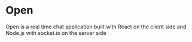 # Open
Open is a real time chat application built with React on the client side and Node.js with socket.io on the server side
